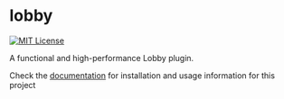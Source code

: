 # lobby
[![MIT License](https://img.shields.io/badge/license-MIT-blue)](license.txt)

A functional and high-performance Lobby plugin.

Check the [documentation](https://github.com/valentesteban/lobby/wiki) for installation and
usage information for this project